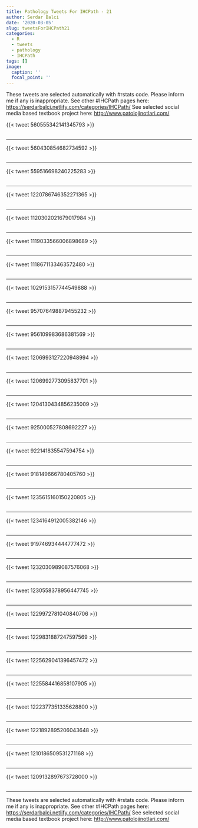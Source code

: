 ```yaml
---
title: Pathology Tweets For IHCPath - 21
author: Serdar Balci
date: '2020-03-05'
slug: tweetsForIHCPath21
categories:
  - R
  - tweets
  - pathology
  - IHCPath
tags: []
image:
  caption: ''
  focal_point: ''
---
```



These tweets are selected automatically with #rstats code. Please inform me if any is inappropriate.
See other #IHCPath pages here: https://serdarbalci.netlify.com/categories/IHCPath/ 
See selected social media based textbook project here: http://www.patolojinotlari.com/

{{< tweet 560555342141345793 >}}
<br>
<br>
<hr>
{{< tweet 560430854682734592 >}}
<br>
<br>
<hr>
{{< tweet 559516698240225283 >}}
<br>
<br>
<hr>
{{< tweet 1220786746352271365 >}}
<br>
<br>
<hr>
{{< tweet 1120302021679017984 >}}
<br>
<br>
<hr>
{{< tweet 1119033566006898689 >}}
<br>
<br>
<hr>
{{< tweet 1118671133463572480 >}}
<br>
<br>
<hr>
{{< tweet 1029153157744549888 >}}
<br>
<br>
<hr>
{{< tweet 957076498879455232 >}}
<br>
<br>
<hr>
{{< tweet 956109983686381569 >}}
<br>
<br>
<hr>
{{< tweet 1206993127220948994 >}}
<br>
<br>
<hr>
{{< tweet 1206992773095837701 >}}
<br>
<br>
<hr>
{{< tweet 1204130434856235009 >}}
<br>
<br>
<hr>
{{< tweet 925000527808692227 >}}
<br>
<br>
<hr>
{{< tweet 922141835547594754 >}}
<br>
<br>
<hr>
{{< tweet 918149666780405760 >}}
<br>
<br>
<hr>
{{< tweet 1235615160150220805 >}}
<br>
<br>
<hr>
{{< tweet 1234164912005382146 >}}
<br>
<br>
<hr>
{{< tweet 919746934444777472 >}}
<br>
<br>
<hr>
{{< tweet 1232030989087576068 >}}
<br>
<br>
<hr>
{{< tweet 1230558378956447745 >}}
<br>
<br>
<hr>
{{< tweet 1229972781040840706 >}}
<br>
<br>
<hr>
{{< tweet 1229831887247597569 >}}
<br>
<br>
<hr>
{{< tweet 1225629041396457472 >}}
<br>
<br>
<hr>
{{< tweet 1225584416858107905 >}}
<br>
<br>
<hr>
{{< tweet 1222377351335628800 >}}
<br>
<br>
<hr>
{{< tweet 1221892895206043648 >}}
<br>
<br>
<hr>
{{< tweet 1210186509531271168 >}}
<br>
<br>
<hr>
{{< tweet 1209132897673728000 >}}
<br>
<br>
<hr>


These tweets are selected automatically with #rstats code. Please inform me if any is inappropriate.
See other #IHCPath pages here: https://serdarbalci.netlify.com/categories/IHCPath/ 
See selected social media based textbook project here: http://www.patolojinotlari.com/
